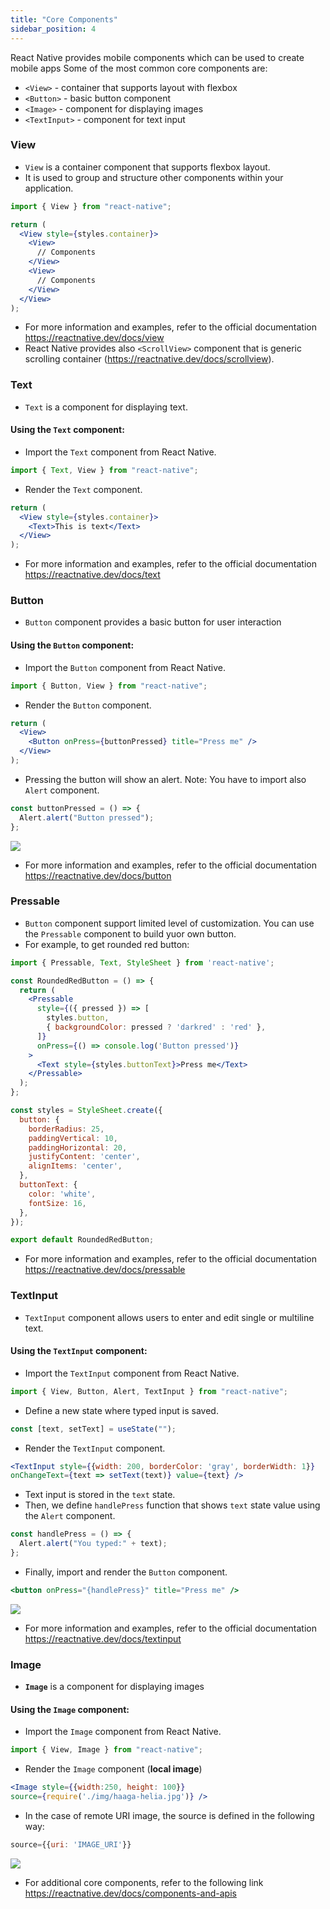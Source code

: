 ```yaml
---
title: "Core Components"
sidebar_position: 4
---
```

React Native provides mobile components which can be used to create mobile apps
Some of the most common core components are:
- `<View>` - container that supports layout with flexbox
- `<Button>` - basic button component
- `<Image>` - component for displaying images
- `<TextInput>` - component for text input

### View 
- `View` is a container component that supports flexbox layout.
- It is used to group and structure other components within your application. 

```jsx
import { View } from "react-native";

return (
  <View style={styles.container}>
    <View>
      // Components
    </View>
    <View>
      // Components
    </View>
  </View>
);
```
- For more information and examples, refer to the official documentation https://reactnative.dev/docs/view
- React Native provides also `<ScrollView>` component that is generic scrolling container (https://reactnative.dev/docs/scrollview).

### Text
- `Text` is a component for displaying text.

#### Using the `Text` component:
- Import the `Text` component from React Native.

```js
import { Text, View } from "react-native";
```
- Render the `Text` component.
```jsx
return (
  <View style={styles.container}>
    <Text>This is text</Text>
  </View>
);
```
- For more information and examples, refer to the official documentation https://reactnative.dev/docs/text

### Button
- `Button` component provides a basic button for user interaction

#### Using the `Button` component:
- Import the `Button` component from React Native.
```js
import { Button, View } from "react-native";
```
- Render the `Button` component.

```jsx
return (
  <View>
    <Button onPress={buttonPressed} title="Press me" />
  </View>
);
```
- Pressing the button will show an alert. Note: You have to import also `Alert` component.
```js
const buttonPressed = () => {
  Alert.alert("Button pressed");
};
```
![](img/button.png)

- For more information and examples, refer to the official documentation https://reactnative.dev/docs/button

### Pressable
- `Button` component support limited level of customization. You can use the `Pressable` component to build yuor own button.
- For example, to get rounded red button:
```jsx
import { Pressable, Text, StyleSheet } from 'react-native';

const RoundedRedButton = () => {
  return (
    <Pressable
      style={({ pressed }) => [
        styles.button,
        { backgroundColor: pressed ? 'darkred' : 'red' },
      ]}
      onPress={() => console.log('Button pressed')}
    >
      <Text style={styles.buttonText}>Press me</Text>
    </Pressable>
  );
};

const styles = StyleSheet.create({
  button: {
    borderRadius: 25,
    paddingVertical: 10,
    paddingHorizontal: 20,
    justifyContent: 'center',
    alignItems: 'center',
  },
  buttonText: {
    color: 'white',
    fontSize: 16,
  },
});

export default RoundedRedButton;

```
- For more information and examples, refer to the official documentation https://reactnative.dev/docs/pressable

### TextInput
- `TextInput` component allows users to enter and edit single or multiline text.

#### Using the `TextInput` component:
- Import the `TextInput` component from React Native.

```js
import { View, Button, Alert, TextInput } from "react-native";
```

- Define a new state where typed input is saved.

```js
const [text, setText] = useState("");
```
- Render the `TextInput` component.
```jsx
<TextInput style={{width: 200, borderColor: 'gray', borderWidth: 1}}
onChangeText={text => setText(text)} value={text} />
```
- Text input is stored in the `text` state.
- Then, we define `handlePress` function that shows `text` state value using the `Alert` component.

```js
const handlePress = () => {
  Alert.alert("You typed:" + text);
};
```
- Finally, import and render the `Button` component.
```jsx
<button onPress="{handlePress}" title="Press me" />
```
![](img/textinput.png)

- For more information and examples, refer to the official documentation https://reactnative.dev/docs/textinput

### Image
- **`Image`** is a component for displaying images

#### Using the `Image` component:
- Import the `Image` component from React Native.

```js
import { View, Image } from "react-native";
```

- Render the `Image` component (**local image**)

```jsx
<Image style={{width:250, height: 100}}
source={require('./img/haaga-helia.jpg')} />
```
- In the case of remote URI image, the source is defined in the following way:
```jsx
source={{uri: 'IMAGE_URI'}}
```

![](img/image.png)

- For additional core components, refer to the following link https://reactnative.dev/docs/components-and-apis